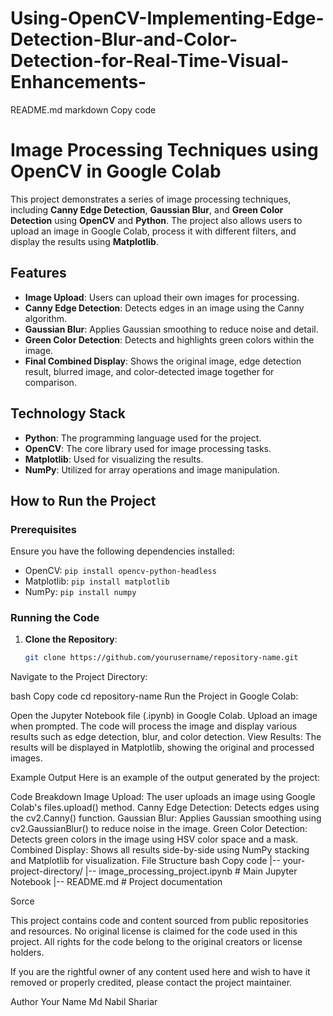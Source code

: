# Using-OpenCV-Implementing-Edge-Detection-Blur-and-Color-Detection-for-Real-Time-Visual-Enhancements-
README.md
markdown
Copy code
# Image Processing Techniques using OpenCV in Google Colab

This project demonstrates a series of image processing techniques, including **Canny Edge Detection**, **Gaussian Blur**, and **Green Color Detection** using **OpenCV** and **Python**. The project also allows users to upload an image in Google Colab, process it with different filters, and display the results using **Matplotlib**.

## Features

- **Image Upload**: Users can upload their own images for processing.
- **Canny Edge Detection**: Detects edges in an image using the Canny algorithm.
- **Gaussian Blur**: Applies Gaussian smoothing to reduce noise and detail.
- **Green Color Detection**: Detects and highlights green colors within the image.
- **Final Combined Display**: Shows the original image, edge detection result, blurred image, and color-detected image together for comparison.

## Technology Stack

- **Python**: The programming language used for the project.
- **OpenCV**: The core library used for image processing tasks.
- **Matplotlib**: Used for visualizing the results.
- **NumPy**: Utilized for array operations and image manipulation.

## How to Run the Project

### Prerequisites

Ensure you have the following dependencies installed:

- OpenCV: `pip install opencv-python-headless`
- Matplotlib: `pip install matplotlib`
- NumPy: `pip install numpy`

### Running the Code

1. **Clone the Repository**:
   ```bash
   git clone https://github.com/yourusername/repository-name.git
Navigate to the Project Directory:

bash
Copy code
cd repository-name
Run the Project in Google Colab:

Open the Jupyter Notebook file (.ipynb) in Google Colab.
Upload an image when prompted.
The code will process the image and display various results such as edge detection, blur, and color detection.
View Results: The results will be displayed in Matplotlib, showing the original and processed images.

Example Output
Here is an example of the output generated by the project:


Code Breakdown
Image Upload: The user uploads an image using Google Colab's files.upload() method.
Canny Edge Detection: Detects edges using the cv2.Canny() function.
Gaussian Blur: Applies Gaussian smoothing using cv2.GaussianBlur() to reduce noise in the image.
Green Color Detection: Detects green colors in the image using HSV color space and a mask.
Combined Display: Shows all results side-by-side using NumPy stacking and Matplotlib for visualization.
File Structure
bash
Copy code
|-- your-project-directory/
    |-- image_processing_project.ipynb  # Main Jupyter Notebook
    |-- README.md                       # Project documentation

Sorce

This project contains code and content sourced from public repositories and resources. No original license is claimed for the code used in this project. All rights for the code belong to the original creators or license holders.

If you are the rightful owner of any content used here and wish to have it removed or properly credited, please contact the project maintainer.


Author
Your Name Md Nabil Shariar
